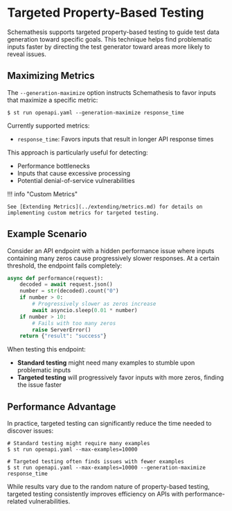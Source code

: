 # Targeted Property-Based Testing

Schemathesis supports targeted property-based testing to guide test data generation toward specific goals. This technique helps find problematic inputs faster by directing the test generator toward areas more likely to reveal issues.

## Maximizing Metrics

The `--generation-maximize` option instructs Schemathesis to favor inputs that maximize a specific metric:

```console
$ st run openapi.yaml --generation-maximize response_time
```

Currently supported metrics:

- `response_time`: Favors inputs that result in longer API response times

This approach is particularly useful for detecting:

- Performance bottlenecks
- Inputs that cause excessive processing
- Potential denial-of-service vulnerabilities

!!! info "Custom Metrics"

    See [Extending Metrics](../extending/metrics.md) for details on implementing custom metrics for targeted testing.

## Example Scenario

Consider an API endpoint with a hidden performance issue where inputs containing many zeros cause progressively slower responses. At a certain threshold, the endpoint fails completely:

```python
async def performance(request):
    decoded = await request.json()
    number = str(decoded).count("0")
    if number > 0:
        # Progressively slower as zeros increase
        await asyncio.sleep(0.01 * number)
    if number > 10:
        # Fails with too many zeros
        raise ServerError()
    return {"result": "success"}
```

When testing this endpoint:

- **Standard testing** might need many examples to stumble upon problematic inputs
- **Targeted testing** will progressively favor inputs with more zeros, finding the issue faster

## Performance Advantage

In practice, targeted testing can significantly reduce the time needed to discover issues:

```console
# Standard testing might require many examples
$ st run openapi.yaml --max-examples=10000

# Targeted testing often finds issues with fewer examples
$ st run openapi.yaml --max-examples=10000 --generation-maximize response_time
```

While results vary due to the random nature of property-based testing, targeted testing consistently improves efficiency on APIs with performance-related vulnerabilities.

